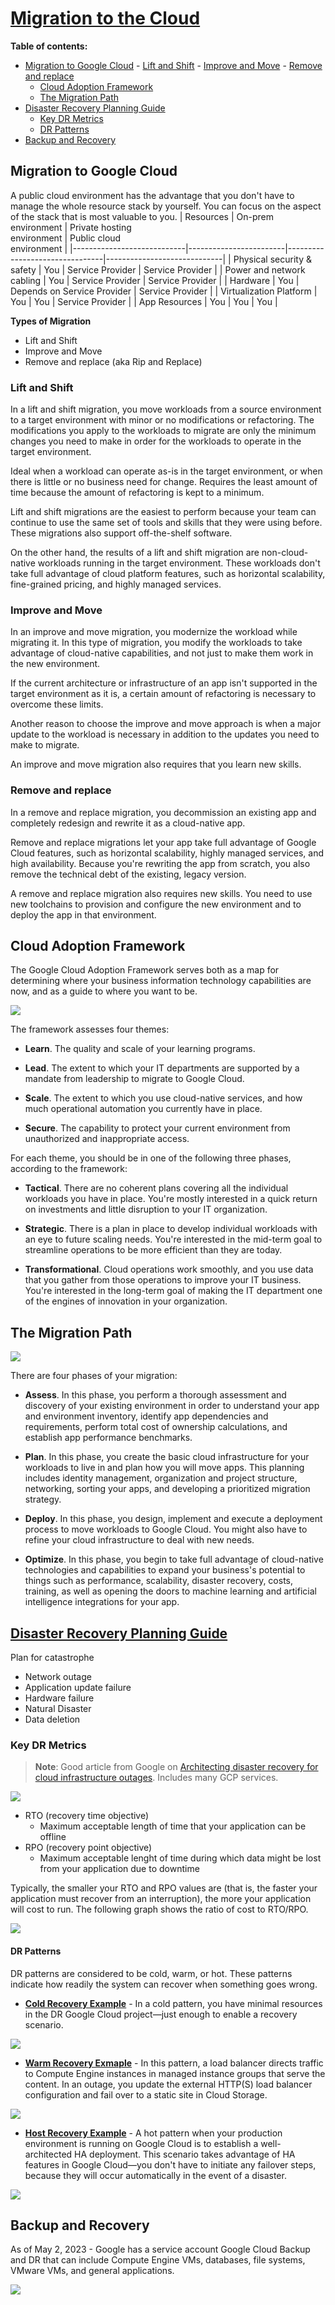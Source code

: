 # [Migration to the Cloud](https://cloud.google.com/architecture/migration-to-gcp-getting-started)

**Table of contents:**
- [Migration to Google Cloud](#ddos-mitigation)
        - [Lift and Shift](#cloud-armor)
        - [Improve and Move](#cloud-security-scanner)
        - [Remove and replace]()
    - [Cloud Adoption Framework]()
    - [The Migration Path]()
- [Disaster Recovery Planning Guide]()
    - [Key DR Metrics]()
    - [DR Patterns]()
- [Backup and Recovery]()



## Migration to Google Cloud

A public cloud environment has the advantage that you don't have to manage the whole resource stack by yourself. You can focus on the aspect of the stack that is most valuable to you.
| Resources                  | On-prem<br>environment | Private hosting<br>environment | Public cloud<br>environment |
|----------------------------|------------------------|--------------------------------|-----------------------------|
| Physical security & safety | You                    | Service Provider               | Service Provider            |
| Power and network cabling  | You                    | Service Provider               | Service Provider            |
| Hardware                   | You                    | Depends on Service Provider    | Service Provider            |
| Virtualization Platform    | You                    | You                            | Service Provider            |
| App Resources              | You                    | You                            | You                         |

<b>Types of Migration</b>

- Lift and Shift
- Improve and Move
- Remove and replace (aka Rip and Replace)


### Lift and Shift

In a lift and shift migration, you move workloads from a source environment to a target environment with minor or no modifications or refactoring. The modifications you apply to the workloads to migrate are only the minimum changes you need to make in order for the workloads to operate in the target environment.

Ideal when a workload can operate as-is in the target environment, or when there is little or no business need for change. Requires the least amount of time because the amount of refactoring is kept to a minimum.

Lift and shift migrations are the easiest to perform because your team can continue to use the same set of tools and skills that they were using before. These migrations also support off-the-shelf software. 

On the other hand, the results of a lift and shift migration are non-cloud-native workloads running in the target environment. These workloads don't take full advantage of cloud platform features, such as horizontal scalability, fine-grained pricing, and highly managed services.

### Improve and Move

In an improve and move migration, you modernize the workload while migrating it. In this type of migration, you modify the workloads to take advantage of cloud-native capabilities, and not just to make them work in the new environment.

If the current architecture or infrastructure of an app isn't supported in the target environment as it is, a certain amount of refactoring is necessary to overcome these limits.

Another reason to choose the improve and move approach is when a major update to the workload is necessary in addition to the updates you need to make to migrate.

An improve and move migration also requires that you learn new skills.

### Remove and replace

In a remove and replace migration, you decommission an existing app and completely redesign and rewrite it as a cloud-native app.

Remove and replace migrations let your app take full advantage of Google Cloud features, such as horizontal scalability, highly managed services, and high availability. Because you're rewriting the app from scratch, you also remove the technical debt of the existing, legacy version.

A remove and replace migration also requires new skills. You need to use new toolchains to provision and configure the new environment and to deploy the app in that environment.

## Cloud Adoption Framework

The Google Cloud Adoption Framework serves both as a map for determining where your business information technology capabilities are now, and as a guide to where you want to be.

![](https://cloud.google.com/static/architecture/images/migration-to-gcp-getting-started-1-gcp-adoption-framework.svg)

The framework assesses four themes:

* **Learn**. The quality and scale of your learning programs.

* **Lead**. The extent to which your IT departments are supported by a mandate from leadership to migrate to Google Cloud.

* **Scale**. The extent to which you use cloud-native services, and how much operational automation you currently have in place.

* **Secure**. The capability to protect your current environment from unauthorized and inappropriate access.

For each theme, you should be in one of the following three phases, according to the framework:

* **Tactical**. There are no coherent plans covering all the individual workloads you have in place. You're mostly interested in a quick return on investments and little disruption to your IT organization.

* **Strategic**. There is a plan in place to develop individual workloads with an eye to future scaling needs. You're interested in the mid-term goal to streamline operations to be more efficient than they are today.

* **Transformational**. Cloud operations work smoothly, and you use data that you gather from those operations to improve your IT business. You're interested in the long-term goal of making the IT department one of the engines of innovation in your organization.

## The Migration Path

![](https://cloud.google.com/static/architecture/images/migration-to-gcp-getting-started-migration-path.svg)

There are four phases of your migration:

* **Assess**. In this phase, you perform a thorough assessment and discovery of your existing environment in order to understand your app and environment inventory, identify app dependencies and requirements, perform total cost of ownership calculations, and establish app performance benchmarks.

* **Plan**. In this phase, you create the basic cloud infrastructure for your workloads to live in and plan how you will move apps. This planning includes identity management, organization and project structure, networking, sorting your apps, and developing a prioritized migration strategy.

* **Deploy**. In this phase, you design, implement and execute a deployment process to move workloads to Google Cloud. You might also have to refine your cloud infrastructure to deal with new needs.

* **Optimize**. In this phase, you begin to take full advantage of cloud-native technologies and capabilities to expand your business's potential to things such as performance, scalability, disaster recovery, costs, training, as well as opening the doors to machine learning and artificial intelligence integrations for your app.


## [Disaster Recovery Planning Guide](https://cloud.google.com/architecture/dr-scenarios-planning-guide)

Plan for catastrophe

- Network outage
- Application update failure
- Hardware failure
- Natural Disaster
- Data deletion

### Key DR Metrics

> **Note**: Good article from Google on [Architecting disaster recovery for cloud infrastructure outages](https://cloud.google.com/architecture/disaster-recovery). Includes many GCP services.

![](https://cloud.google.com/static/architecture/images/rpo-rto.svg)

- RTO (recovery time objective)
    - Maximum acceptable length of time that your application can be offline
- RPO (recovery point objective)
    - Maximum acceptable lenght of time during which data might be lost from your application due to downtime

Typically, the smaller your RTO and RPO values are (that is, the faster your application must recover from an interruption), the more your application will cost to run. The following graph shows the ratio of cost to RTO/RPO.

![](https://cloud.google.com/static/architecture/images/dr-scenarios-planning-rto-rpo-cost-ratio.png)


#### DR Patterns

DR patterns are considered to be cold, warm, or hot. These patterns indicate how readily the system can recover when something goes wrong.

* **[Cold Recovery Example](https://cloud.google.com/architecture/dr-scenarios-for-applications#cold-pattern-recovery-to-gcp)** - In a cold pattern, you have minimal resources in the DR Google Cloud project—just enough to enable a recovery scenario.

![](https://cloud.google.com/static/architecture/images/dr-scenarios-for-apps-onprem-cold-pattern-state-1.svg)


* **[Warm Recovery Exmaple](https://cloud.google.com/architecture/warm-recoverable-static-site-failover-load-balancer)** - In this pattern, a load balancer directs traffic to Compute Engine instances in managed instance groups that serve the content. In an outage, you update the external HTTP(S) load balancer configuration and fail over to a static site in Cloud Storage.

![](https://cloud.google.com/static/architecture/images/warm-web-server-overview-load-balancer.svg)

* **[Host Recovery Example](https://cloud.google.com/architecture/dr-scenarios-for-applications#hot_ha_web_application)** - A hot pattern when your production environment is running on Google Cloud is to establish a well-architected HA deployment. This scenario takes advantage of HA features in Google Cloud—you don't have to initiate any failover steps, because they will occur automatically in the event of a disaster.

![](https://cloud.google.com/static/architecture/images/dr-scenarios-for-apps-gcp-hot-pattern.svg)

## Backup and Recovery

As of May 2, 2023 - Google has a service account Google Cloud Backup and DR that can include Compute Engine VMs, databases, file systems, VMware VMs, and general applications.

![](https://cloud.google.com/static/backup-disaster-recovery/docs/images/concepts/Backup-dr_1.jpg)

